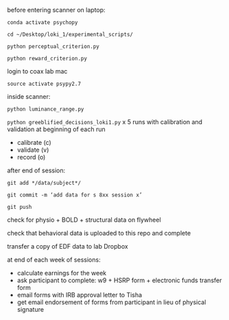 

before entering scanner on laptop: 

`conda activate psychopy`

`cd ~/Desktop/loki_1/experimental_scripts/`

`python perceptual_criterion.py`

`python reward_criterion.py`

login to coax lab mac

`source activate psypy2.7`

inside scanner: 

`python luminance_range.py`

`python greeblified_decisions_loki1.py` x 5 runs with calibration and validation at beginning of each run

  * calibrate (c) 
  * validate  (v)
  * record (o) 

after end of session: 

`git add */data/subject*/`

`git commit -m ‘add data for s 8xx session x’ `

`git push`

check for physio + BOLD + structural data on flywheel 

check that behavioral data is uploaded to this repo and complete

transfer a copy of EDF data to lab Dropbox

at end of each week of sessions:

* calculate earnings for the week
* ask participant to complete:
w9 + HSRP form + electronic funds transfer form
* email forms with IRB approval letter to Tisha
* get email endorsement of forms from participant in lieu of physical signature

